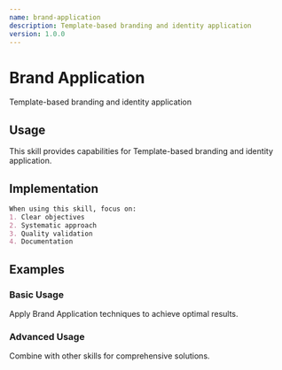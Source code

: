 ```yaml
---
name: brand-application
description: Template-based branding and identity application
version: 1.0.0
---
```


# Brand Application

Template-based branding and identity application

## Usage

This skill provides capabilities for Template-based branding and identity application.

## Implementation

```markdown
When using this skill, focus on:
1. Clear objectives
2. Systematic approach
3. Quality validation
4. Documentation
```

## Examples

### Basic Usage
Apply Brand Application techniques to achieve optimal results.

### Advanced Usage
Combine with other skills for comprehensive solutions.
